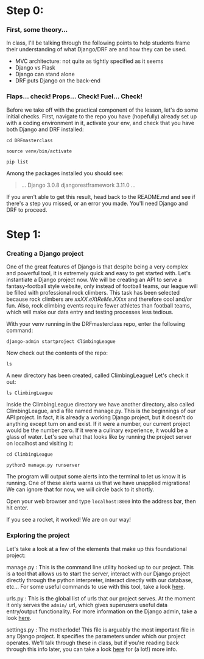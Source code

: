 # Step 0:
### First, some theory...
In class, I'll be talking through the following points to help students frame their understanding of what Django/DRF are and how they can be used.

- MVC architecture: not quite as tightly specified as it seems
- Django vs Flask
- Django can stand alone
- DRF puts Django on the back-end

### Flaps... check! Props... Check! Fuel... Check!
Before we take off with the practical component of the lesson, let's do some initial checks.  First, navigate to the repo you have (hopefully) already set up with a coding environment in it, activate your env, and check that you have both Django and DRF installed:

`cd DRFmasterclass`

`source venv/bin/activate`

`pip list`

Among the packages installed you should see:

>   ...
>   Django              3.0.8
>   djangorestframework 3.11.0 
>   ...    

If you aren't able to get this result, head back to the README.md and see if there's a step you missed, or an error you made.  You'll need Django and DRF to proceed.

# Step 1:
### Creating a Django project
One of the great features of Django is that despite being a very complex and powerful tool, it is extremely quick and easy to get started with.  Let's instantiate a Django project now.  We will be creating an API to serve a fantasy-football style website, only instead of football teams, our league will be filled with professional rock climbers.  This task has been selected because rock climbers are *xxXX.eXtReMe.XXxx* and therefore cool and/or fun. Also, rock climbing events require fewer athletes than football teams, which will make our data entry and testing processes less tedious. 

With your venv running in the DRFmasterclass repo, enter the following command:

`django-admin startproject ClimbingLeague`

Now check out the contents of the repo:

`ls`

A new directory has been created, called ClimbingLeague!  Let's check it out:

`ls ClimbingLeague`

Inside the ClimbingLeague directory we have another directory, also called ClimbingLeague, and a file named manage.py.  This is the beginnings of our API project.  In fact, it is already a working Django project, but it doesn't do anything except turn on and exist.  If it were a number, our current project would be the number zero.  If it were a culinary experience, it would be a glass of water.  Let's see what that looks like by running the project server on localhost and visiting it:

`cd ClimbingLeague`

`python3 manage.py runserver`

The program will output some alerts into the terminal to let us know it is running.  One of these alerts warns us that we have unapplied migrations!  We can ignore that for now, we will circle back to it shortly.

Open your web browser and type `localhost:8000` into the address bar, then hit enter.  

If you see a rocket, it worked!  We are on our way!

### Exploring the project 
Let's take a look at a few of the elements that make up this foundational project:

manage.py
: This is the command line utility hooked up to our project. This is a tool that allows us to start the server, interact with our Django project directly through the python interpreter, interact directly with our database, etc... For some useful commands to use with this tool, take a look [here](https://docs.djangoproject.com/en/3.1/ref/django-admin/).

urls.py
: This is the global list of urls that our project serves. At the moment it only serves the `admin/` url, which gives superusers useful data entry/output functionality. For more information on the Django admin, take a look [here](https://docs.djangoproject.com/en/3.1/ref/contrib/admin/).

settings.py
: The motherlode!  This file is arguably the most important file in any Django project.  It specifies the parameters under which our project operates.  We'll talk through these in class, but if you're reading back through this info later, you can take a look [here](https://docs.djangoproject.com/en/3.1/ref/settings/) for (a lot!) more info.
